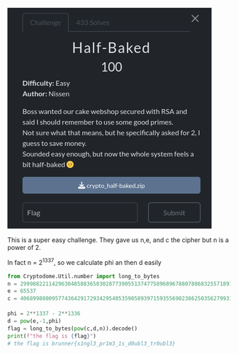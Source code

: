![image](./half_backed.png)

This is a super easy challenge. They gave us n,e, and c the cipher but n is a power of 2.

In fact n = 2<sup>1337</sup>, so we calculate phi an then d easily 

```py
from Cryptodome.Util.number import long_to_bytes
n = 2999882211429630485883650302877390551374775896896788078868325571891218714007953558505041388044334470201821965796391409921668122818083570668568660678895962925314655342154580738160357641047430373917156721861167458749434940591017306495880180805391185380307427539761080193213111534709378234670214284858143824384128077373871882033779166821558334466322908873171079631967672353755842618738501413251304204009472
e = 65537
c = 406899880095774364291729342954053590589397159355690238625035627993181937179155345315119680672959072539867481892078815991872758149967716015787715641627573675995588117336214614607141418649060621601912927211427125930492034626696064268888134600578061035823593102305974307471288655933533166631878786592162718700742194241218161182091193661813824775250046054642533470046107935752737753871183553636510066553725

phi = 2**1337 - 2**1336
d = pow(e,-1,phi)
flag = long_to_bytes(pow(c,d,n)).decode()
print(f"the flag is {flag}")
# the flag is brunner{s1ngl3_pr1m3_1s_d0ubl3_tr0ubl3}
```




